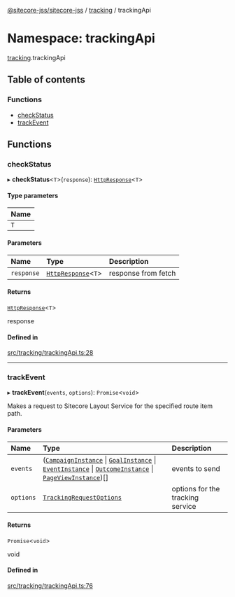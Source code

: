 [@sitecore-jss/sitecore-jss](../README.md) / [tracking](tracking.md) / trackingApi

# Namespace: trackingApi

[tracking](tracking.md).trackingApi

## Table of contents

### Functions

- [checkStatus](tracking.trackingApi.md#checkstatus)
- [trackEvent](tracking.trackingApi.md#trackevent)

## Functions

### checkStatus

▸ **checkStatus**<`T`\>(`response`): [`HttpResponse`](../interfaces/index.HttpResponse.md)<`T`\>

#### Type parameters

| Name |
| :------ |
| `T` |

#### Parameters

| Name | Type | Description |
| :------ | :------ | :------ |
| `response` | [`HttpResponse`](../interfaces/index.HttpResponse.md)<`T`\> | response from fetch |

#### Returns

[`HttpResponse`](../interfaces/index.HttpResponse.md)<`T`\>

response

#### Defined in

[src/tracking/trackingApi.ts:28](https://github.com/Sitecore/jss/blob/358053eb2/packages/sitecore-jss/src/tracking/trackingApi.ts#L28)

___

### trackEvent

▸ **trackEvent**(`events`, `options`): `Promise`<`void`\>

Makes a request to Sitecore Layout Service for the specified route item path.

#### Parameters

| Name | Type | Description |
| :------ | :------ | :------ |
| `events` | ([`CampaignInstance`](../interfaces/tracking.CampaignInstance.md) \| [`GoalInstance`](../interfaces/tracking.GoalInstance.md) \| [`EventInstance`](../interfaces/tracking.EventInstance.md) \| [`OutcomeInstance`](../interfaces/tracking.OutcomeInstance.md) \| [`PageViewInstance`](../interfaces/tracking.PageViewInstance.md))[] | events to send |
| `options` | [`TrackingRequestOptions`](../interfaces/tracking.TrackingRequestOptions.md) | options for the tracking service |

#### Returns

`Promise`<`void`\>

void

#### Defined in

[src/tracking/trackingApi.ts:76](https://github.com/Sitecore/jss/blob/358053eb2/packages/sitecore-jss/src/tracking/trackingApi.ts#L76)

